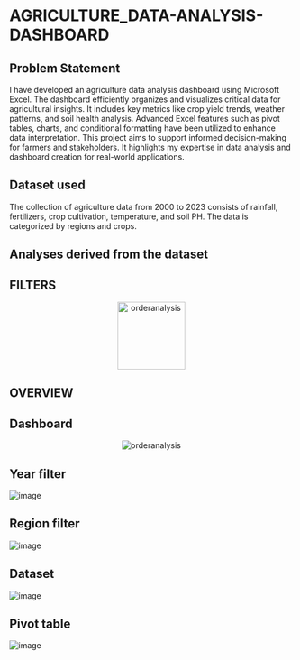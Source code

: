 # AGRICULTURE_DATA-ANALYSIS-DASHBOARD

## Problem Statement
I have developed an agriculture data analysis dashboard using Microsoft Excel. The dashboard efficiently organizes and visualizes critical data for agricultural insights. It includes key metrics like crop yield trends, weather patterns, and soil health analysis. Advanced Excel features such as pivot tables, charts, and conditional formatting have been utilized to enhance data interpretation. This project aims to support informed decision-making for farmers and stakeholders. It highlights my expertise in data analysis and dashboard creation for real-world applications.


 ## Dataset used
The collection of agriculture data from 2000 to 2023 consists of rainfall, fertilizers, crop cultivation, temperature, and soil PH. The data is categorized by regions and crops.

## Analyses derived from the dataset

## FILTERS
<p align="center"><img width="120" alt="orderanalysis" src="https://github.com/user-attachments/assets/aea1e2fa-b228-429d-b93e-2330b6915d11"></p>

## OVERVIEW

## Dashboard
<p align="center"><img alt="orderanalysis" src="https://github.com/user-attachments/assets/7310903f-2b48-46b2-9a46-95e1a9f27afc"></p>


## Year filter
![image](https://github.com/user-attachments/assets/f25b9b41-50d3-4ddb-9957-13063abb0283)

                                                                    
                                                                   

## Region filter
 ![image](https://github.com/user-attachments/assets/87fabc01-beb4-491d-88ea-beebcc10d4e8)


## Dataset
![image](https://github.com/user-attachments/assets/7f1f3cf6-7337-4d83-b9f0-a199619fd028)


## Pivot table
![image](https://github.com/user-attachments/assets/5ffe2d24-79ad-4771-97f4-9ed8dbb79db7)
